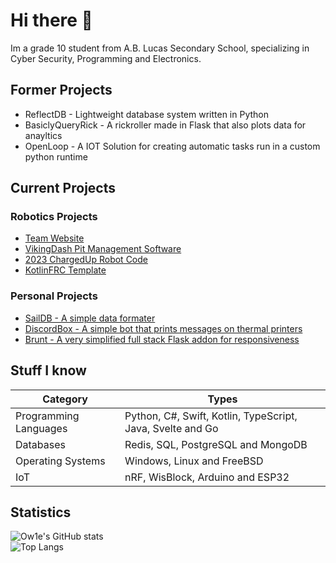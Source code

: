 # Hi there 👋
Im a grade 10 student from A.B. Lucas Secondary School, specializing in Cyber Security, Programming and Electronics.

## Former Projects
- ReflectDB - Lightweight database system written in Python
- BasiclyQueryRick - A rickroller made in Flask that also plots data for anayltics 
- OpenLoop - A IOT Solution for creating automatic tasks run in a custom python runtime

## Current Projects
### Robotics Projects
- [Team Website](http://team6854.com)
- [VikingDash Pit Management Software](https://github.com/FRC6854/VikingDash)
- [2023 ChargedUp Robot Code](https://github.com/FRC6854/2023ChargedUpOfficial)
- [KotlinFRC Template](https://github.com/Ow1e/KotlinFRC)
### Personal Projects
- [SailDB - A simple data formater](https://github.com/Ow1e/SailDB)
- [DiscordBox - A simple bot that prints messages on thermal printers](https://github.com/Ow1e/DiscordBox)
- [Brunt - A very simplified full stack Flask addon for responsiveness](https://github.com/Ow1e/Brunt)

## Stuff I know
| Category              | Types                              |
|-----------------------|------------------------------------|
| Programming Languages | Python, C#, Swift, Kotlin, TypeScript, Java, Svelte and Go   |
| Databases             | Redis, SQL, PostgreSQL and MongoDB |
| Operating Systems     | Windows, Linux and FreeBSD         |
| IoT                   | nRF, WisBlock, Arduino and ESP32   |

## Statistics
![Ow1e's GitHub stats](https://github-readme-stats.vercel.app/api?username=Ow1e&show_icons=true&theme=tokyonight)  
![Top Langs](https://github-readme-stats.vercel.app/api/top-langs/?username=Ow1e&layout=compact&theme=tokyonight)
